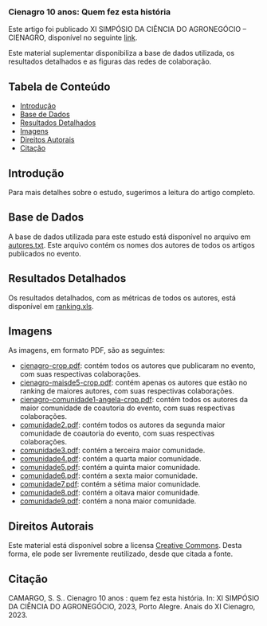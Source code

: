 ### Cienagro 10 anos: Quem fez esta história

Este artigo foi publicado XI SIMPÓSIO DA CIÊNCIA DO AGRONEGÓCIO – CIENAGRO, disponível no seguinte [link](https://www.ufrgs.br/cienagro/).

Este material suplementar disponibiliza a base de dados utilizada, os resultados detalhados e as figuras das redes de colaboração.

## Tabela de Conteúdo

- [Introdução](#Introdução)
- [Base de Dados](#Base-de-Dados)
- [Resultados Detalhados](#Resultados-Detalhados)
- [Imagens](#Imagens)
- [Direitos Autorais](#Direitos-Autorais)
- [Citação](#Citação)

## Introdução

Para mais detalhes sobre o estudo, sugerimos a leitura do artigo completo.

## Base de Dados

A base de dados utilizada para este estudo está disponível no arquivo em [autores.txt](https://github.com/Sandrocamargo/publications/blob/main/cienagro2023/autores.txt). Este arquivo contém os nomes dos autores de todos os artigos publicados no evento.

## Resultados Detalhados

Os resultados detalhados, com as métricas de todos os autores, está disponível em [ranking.xls](https://github.com/Sandrocamargo/publications/blob/main/cienagro2023/ranking.xls). 

## Imagens

As imagens, em formato PDF, são as seguintes:
- [cienagro-crop.pdf](https://github.com/Sandrocamargo/publications/blob/main/cienagro2023/cienagro-crop.pdf): contém todos os autores que publicaram no evento, com suas respectivas colaborações.
- [cienagro-maisde5-crop.pdf](https://github.com/Sandrocamargo/publications/blob/main/cienagro2023/cienagro-maisde5-crop.pdf): contém apenas os autores que estão no ranking de maiores autores, com suas respectivas colaborações.
- [cienagro-comunidade1-angela-crop.pdf](https://github.com/Sandrocamargo/publications/blob/main/cienagro2023/cienagro-comunidade1-angela-crop.pdf): contém todos os autores da maior comunidade de coautoria do evento, com suas respectivas colaborações.
- [comunidade2.pdf](https://github.com/Sandrocamargo/publications/blob/main/revistathema2023/sna/comunidade2.pdf): contém todos os autores da segunda maior comunidade de coautoria do evento, com suas respectivas colaborações.
- [comunidade3.pdf](https://github.com/Sandrocamargo/publications/blob/main/revistathema2023/sna/comunidade3.pdf): contém a terceira maior comunidade.
- [comunidade4.pdf](https://github.com/Sandrocamargo/publications/blob/main/revistathema2023/sna/comunidade4.pdf): contém a quarta maior comunidade.
- [comunidade5.pdf](https://github.com/Sandrocamargo/publications/blob/main/revistathema2023/sna/comunidade5.pdf): contém a quinta maior comunidade.
- [comunidade6.pdf](https://github.com/Sandrocamargo/publications/blob/main/revistathema2023/sna/comunidade6.pdf): contém a sexta maior comunidade.
- [comunidade7.pdf](https://github.com/Sandrocamargo/publications/blob/main/revistathema2023/sna/comunidade7.pdf): contém a sétima maior comunidade.
- [comunidade8.pdf](https://github.com/Sandrocamargo/publications/blob/main/revistathema2023/sna/comunidade8.pdf): contém a oitava maior comunidade.
- [comunidade9.pdf](https://github.com/Sandrocamargo/publications/blob/main/revistathema2023/sna/comunidade9.pdf): contém a nona maior comunidade.


## Direitos Autorais

Este material está disponível sobre a licensa [Creative Commons](https://creativecommons.org/licenses/by/3.0/). Desta forma, ele pode ser livremente reutilizado, desde que citada a fonte.

## Citação

CAMARGO, S. S.. Cienagro 10 anos : quem fez esta história. In: XI SIMPÓSIO DA CIÊNCIA DO AGRONEGÓCIO, 2023, Porto Alegre. Anais do XI Cienagro, 2023.

